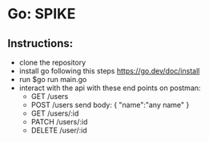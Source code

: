 # Go: SPIKE

## Instructions: 
- clone the repository
- install go following this steps https://go.dev/doc/install
-  run $go run main.go
- interact with the api with these end points on postman:
   - GET /users
   - POST /users
    send body: {
        "name":"any name"
    }
   - GET /users/:id
   - PATCH /users/:id
   -  DELETE /user/:id
